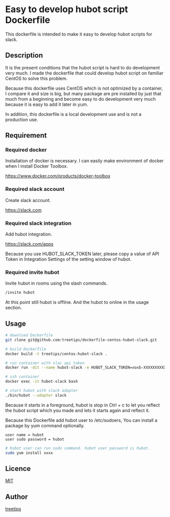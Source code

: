 Easy to develop hubot script Dockerfile
====

This dockerfile is intended to make it easy to develop hubot scripts for slack.

## Description

It is the present conditions that the hubot script is hard to do development very much. I made the dockerfile that could develop hubot script on familiar CentOS to solve this problem.

Because this dockerfile uses CentOS which is not optimized by a container, I compare it and size is big, but many package are pre installed by just that much from a beginning and become easy to do development very much because it is easy to add it later in yum.

In addition, this dockerfile is a local development use and is not a production use.

## Requirement

### Required docker

Installation of docker is necessary. I can easily make environment of docker when I install Docker Toolbox.

https://www.docker.com/products/docker-toolbox

### Required slack account

Create slack account.

https://slack.com

### Required slack integration

Add hubot integration.

https://slack.com/apps

Because you use HUBOT_SLACK_TOKEN later, please copy a value of API Token in Integration Settings of the setting window of hubot.

### Required invite hubot

Invite hubot in rooms using the slash commands.

```bash
/invite hubot
```

At this point still hubot is offline. And the hubot to online in the usage section.

## Usage

```bash
# download Dockerfile
git clone git@github.com:treetips/dockerfile-centos-hubot-slack.git

# build Dockerfile
docker build -t treetips/centos-hubot-slack .

# run container with slac api token
docker run -dit --name hubot-slack -e HUBOT_SLACK_TOKEN=xoxb-XXXXXXXXXXX-XXXXXXXXXXXXXXXXXXXXXXXX treetips/centos-hubot-slack:latest

# ssh container
docker exec -it hubot-slack bash

# start hubot with slack adapter
./bin/hubot --adapter slack
```

Because it starts in a foreground, hubot is stop in Ctrl + c to let you reflect the hubot script which you made and lets it starts again and reflect it.

Because this Dockerfile add hubot user to /etc/sudoers, You can install a package by yum command optionally.

```
user name = hubot
user sudo password = hubot
```

```bash
# hubot user can run sudo command. hubot user password is hubot.
sudo yum install xxxx
```

## Licence

[MIT](https://github.com/tcnksm/tool/blob/master/LICENCE)

## Author

[treetips](https://github.com/treetips)
